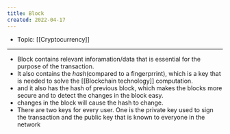 ```yaml
---
title: Block
created: 2022-04-17
---
```


- Topic: [[Cryptocurrency]]

***

- Block contains relevant inforamation/data that is essential for the purpose of the transaction.
- It also contains the _hash_(compared to a fingerprrint), which is a key that is needed to solve the [[Blockchain technology]] computation.
- and it also has the hash of previous block, which makes the blocks more secure and to detect the changes in the block easy.
-  changes in the block will cause the hash to change.
-  There are two keys for every user. One is the private key used to sign the transaction and the public key that is known to everyone in the network